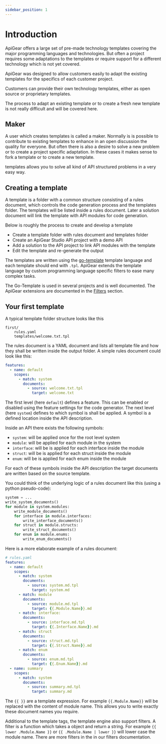 ```yaml
---
sidebar_position: 1
---
```


# Introduction

ApiGear offers a large set of pre-made technology templates covering the major programming languages and technologies.
But often a project requires some adaptations to the templates or require support for a different technology which is not yet covered.

ApiGear was designed to allow customers easily to adapt the existing templates for the specifics of each customer project.

Customers can provide their own technology templates, either as open source or proprietary templates.

The process to adapt an existing template or to create a fresh new template is not really difficult and will be covered here.

## Maker

A user which creates templates is called a maker. Normally is is possible to contribute to existing templates to enhance in an open discussion the quality for everyone. But often there is also a desire to solve a new problem or to create a project specific adaptation. In these cases it makes sense to fork a template or to create a new template.

templates allows you to solve all kind of API structured problems in a very easy way.

## Creating a template

A template is a folder with a common structure consisting of a rules document, which controls the code generation process and the templates folder. The templates will be listed inside a rules document. Later a solution document will link the template with API modules for code generation.

Below is roughly the process to create and develop a template

- Create a template folder with rules document and templates folder
- Create an ApiGear Studio API project with a demo API
- Add a solution to the API project to link API modules with the template
- Edit the template and re-generate the output

The templates are written using the [go-template](https://pkg.go.dev/text/template) template language and each template should end with `.tpl`. ApiGear extends the template language by custom programming language specific filters to ease many complex tasks. 

The Go-Template is used in several projects and is well documented. The ApiGear extensions are documented in the [Filters](./filters.md) section.


## Your first template

A typical template folder structure looks like this

```
first/
    rules.yaml
    templates/welcome.txt.tpl
```

The rules document is a YAML document and lists all template file and how they shall be written inside the output folder. A simple rules document could look like this:

```yaml
features:
  - name: default
    scopes:
      - match: system
        documents:
          - source: welcome.txt.tpl
            target: welcome.txt
```

The first level (here `default`) defines a feature. This can be enabled or disabled using the feature settings for the code generator.
The next level (here `system`) defines to which symbol is shall be applied. A symbol is a defined location inside the API description.

Inside an API there exists the following symbols:

- `system`: will be applied once for the root level system
- `module`: will be applied for each module in the system
- `interface`: will be is applied for each interface inside the module
- `struct`: will be is applied for each struct inside the module
- `enum`: will be is applied for each enum inside the module

For each of these symbols inside the API description the target documents are written based on the source template.

You could think of the underlying logic of a rules document like this (using a python pseudo-code):

```py
system = ...
write_system_documents()
for module in system.modules:
    write_module_documents()
    for interface in module.interfaces:
        write_interface_documents()
    for struct in module.structs:
        write_struct_documents()
    for enum in module.enums:
        write_enum_documents()
```

Here is a more elaborate example of a rules document:

```yaml
# rules.yaml
features:
  - name: default
    scopes:
      - match: system
        documents:
          - source: system.md.tpl
            target: system.md
      - match: module
        documents:
          - source: module.md.tpl
            target: {{.Module.Name}}.md
      - match: interface:
        documents:
          - source: interface.md.tpl
            target: {{.Interface.Name}}.md
      - match: struct
        documents:
          - source: struct.md.tpl
            target: {{.Struct.Name}}.md
      - match: enum
        documents:
          - source: enum.md.tpl
            target: {{.Enum.Name}}.md
  - name: summary
    scopes:
      - match: system
        documents:
          - source: summary.md.tpl
            target: summary.md
```

The <code v-pre>{{ }}</code> are a template expression. For example <code v-pre>{{.Module.Name}}</code> will be replaced with the content of module name. This allows you to write exactly these document names you require.

Additional to the template tags, the template engine also support filters. A filter is a function which takes a object and return a string. For example <code v-pre>{{ lower .Module.Name }}</code> or <code v-pre>{{ .Module.Name | lower }}</code> will lower case the module name. There are more filters in the in our filters documentation.

